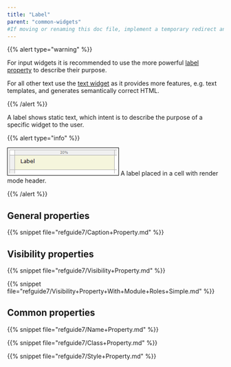 ```yaml
---
title: "Label"
parent: "common-widgets"
#If moving or renaming this doc file, implement a temporary redirect and let the respective team know they should update the URL in the product. See Mapping to Products for more details.
---
```



{{% alert type="warning" %}}

For input widgets it is recommended to use the more powerful [label property](text-box) to describe their purpose.

For all other text use the [text widget](text) as it provides more features, e.g. text templates, and generates semantically correct HTML.

{{% /alert %}}

A label shows static text, which intent is to describe the purpose of a specific widget to the user.

{{% alert type="info" %}}

![](attachments/pages/label.png)
A label placed in a cell with render mode header.

{{% /alert %}}

## General properties

{{% snippet file="refguide7/Caption+Property.md" %}}

## Visibility properties

{{% snippet file="refguide7/Visibility+Property.md" %}}

{{% snippet file="refguide7/Visibility+Property+With+Module+Roles+Simple.md" %}}

## Common properties

{{% snippet file="refguide7/Name+Property.md" %}}

{{% snippet file="refguide7/Class+Property.md" %}}

{{% snippet file="refguide7/Style+Property.md" %}}
